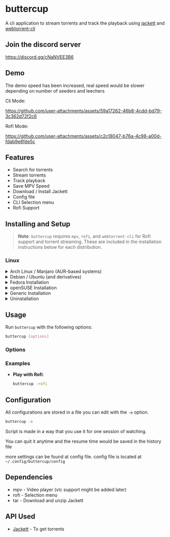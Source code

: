 
# buttercup

A cli application to stream torrents and track the playback using [jackett](https://github.com/Jackett/Jackett) and [webtorrent-cli](https://github.com/webtorrent/webtorrent-cli)

## Join the discord server

https://discord.gg/cNaNVEE3B6

## Demo

The demo speed has been increased, real speed would be slower depending on number of seeders and leechers

Cli Mode:

https://github.com/user-attachments/assets/59a17262-46b8-4cdd-bd79-3c362d72f2c6

Rofi Mode:

https://github.com/user-attachments/assets/c2c18047-b76a-4c98-a00d-fdab9e8fde5c


## Features
- Search for torrents
- Stream torrents
- Track playback
- Save MPV Speed
- Download / Install Jackett
- Config file
- CLI Selection menu
- Rofi Support

## Installing and Setup
> **Note**: `buttercup` requires `mpv`, `rofi`, and `webtorrent-cli` for Rofi support and torrent streaming. These are included in the installation instructions below for each distribution.

### Linux
<details>
<summary>Arch Linux / Manjaro (AUR-based systems)</summary>

Using Yay:

```bash
yay -Sy buttercup
```

or using Paru:

```bash
paru -Sy buttercup
```

Or, to manually clone and install:

```bash
git clone https://aur.archlinux.org/buttercup.git
cd buttercup
makepkg -si
sudo pacman -S rofi npm
npm install -g webtorrent-cli
```
</details>

<details>
<summary>Debian / Ubuntu (and derivatives)</summary>

```bash
sudo apt update
sudo apt install -y mpv curl rofi npm
sudo npm install -g webtorrent-cli
curl -Lo buttercup https://github.com/Wraient/buttercup/releases/latest/download/buttercup
chmod +x buttercup
sudo mv buttercup /usr/local/bin/
buttercup
```
</details>

<details>
<summary>Fedora Installation</summary>

```bash
sudo dnf update
sudo dnf install -y mpv curl rofi npm
sudo npm install -g webtorrent-cli
curl -Lo buttercup https://github.com/Wraient/buttercup/releases/latest/download/buttercup
chmod +x buttercup
sudo mv buttercup /usr/local/bin/
buttercup
```
</details>

<details>
<summary>openSUSE Installation</summary>

```bash
sudo zypper refresh
sudo zypper install -y mpv curl rofi npm
sudo npm install -g webtorrent-cli
curl -Lo buttercup https://github.com/Wraient/buttercup/releases/latest/download/buttercup
chmod +x buttercup
sudo mv buttercup /usr/local/bin/
buttercup
```
</details>

<details>
<summary>Generic Installation</summary>

```bash
# Install mpv, curl, rofi, npm, and webtorrent-cli (required for torrent streaming)
# Install npm for any additional packages

curl -Lo buttercup https://github.com/Wraient/buttercup/releases/latest/download/buttercup
chmod +x buttercup
sudo mv buttercup /usr/local/bin/
buttercup
```
</details>

<details>
<summary>Uninstallation</summary>

```bash
sudo rm /usr/local/bin/buttercup
```

For AUR-based distributions:

```bash
yay -R buttercup
```
</details>

## Usage

Run `buttercup` with the following options:

```bash
buttercup [options]
```

### Options



### Examples

- **Play with Rofi**:
  ```bash
  buttercup -rofi
  ```

## Configuration

All configurations are stored in a file you can edit with the `-e` option.

```bash
buttercup -e
```

Script is made in a way that you use it for one session of watching.

You can quit it anytime and the resume time would be saved in the history file

more settings can be found at config file.
config file is located at ```~/.config/buttercup/config```

## Dependencies
- mpv - Video player (vlc support might be added later)
- rofi - Selection menu
- tar - Download and unzip Jackett

## API Used
- [Jackett](https://github.com/Jackett/Jackett) - To get torrents
